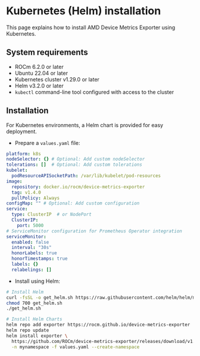 # Kubernetes (Helm) installation

This page explains how to install AMD Device Metrics Exporter using Kubernetes.

## System requirements

- ROCm 6.2.0 or later
- Ubuntu 22.04 or later
- Kubernetes cluster v1.29.0 or later
- Helm v3.2.0 or later
- `kubectl` command-line tool configured with access to the cluster

## Installation

For Kubernetes environments, a Helm chart is provided for easy deployment.

- Prepare a `values.yaml` file:

```yaml
platform: k8s
nodeSelector: {} # Optional: Add custom nodeSelector
tolerations: []  # Optional: Add custom tolerations
kubelet:
  podResourceAPISocketPath: /var/lib/kubelet/pod-resources
image:
  repository: docker.io/rocm/device-metrics-exporter
  tag: v1.4.0
  pullPolicy: Always
configMap: "" # Optional: Add custom configuration
service:
  type: ClusterIP  # or NodePort
  ClusterIP:
    port: 5000
# ServiceMonitor configuration for Prometheus Operator integration
serviceMonitor:
  enabled: false
  interval: "30s"
  honorLabels: true
  honorTimestamps: true
  labels: {}
  relabelings: []
```

- Install using Helm:

```bash
# Install Helm
curl -fsSL -o get_helm.sh https://raw.githubusercontent.com/helm/helm/main/scripts/get-helm-3
chmod 700 get_helm.sh
./get_helm.sh

# Install Helm Charts
helm repo add exporter https://rocm.github.io/device-metrics-exporter
helm repo update
helm install exporter \
  https://github.com/ROCm/device-metrics-exporter/releases/download/v1.4.0/device-metrics-exporter-charts-v1.4.0.tgz \
  -n mynamespace -f values.yaml --create-namespace
```
